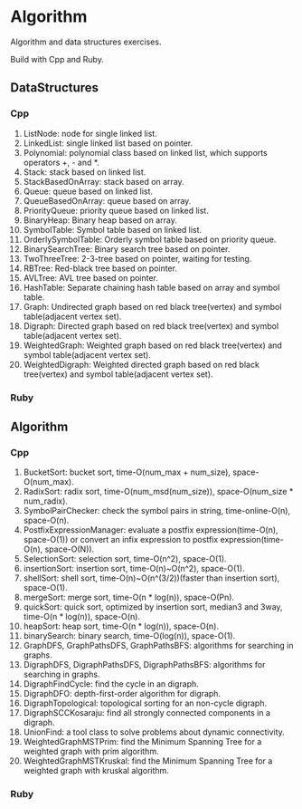 # Algorithm


Algorithm and data structures exercises.

Build with Cpp and Ruby.


## DataStructures

### Cpp

1. ListNode: node for single linked list.  
2. LinkedList: single linked list based on pointer.  
3. Polynomial: polynomial class based on linked list, which supports operators +, - and *.  
4. Stack: stack based on linked list.  
5. StackBasedOnArray: stack based on array.
6. Queue: queue based on linked list.  
7. QueueBasedOnArray: queue based on array.
8. PriorityQueue: priority queue based on linked list.  
9. BinaryHeap: Binary heap based on array.  
10. SymbolTable: Symbol table based on linked list.  
11. OrderlySymbolTable: Orderly symbol table based on priority queue.  
12. BinarySearchTree: Binary search tree based on pointer.  
13. TwoThreeTree: 2-3-tree based on pointer, waiting for testing.
14. RBTree: Red-black tree based on pointer.
15. AVLTree: AVL tree based on pointer.
16. HashTable: Separate chaining hash table based on array and symbol table.
17. Graph: Undirected graph based on red black tree(vertex) and symbol table(adjacent vertex set).
18. Digraph: Directed graph based on red black tree(vertex) and symbol table(adjacent vertex set).
19. WeightedGraph: Weighted graph based on red black tree(vertex) and symbol table(adjacent vertex set).
20. WeightedDigraph: Weighted directed graph based on red black tree(vertex) and symbol table(adjacent vertex set).

### Ruby

## Algorithm

### Cpp

1. BucketSort: bucket sort, time-O(num_max + num_size), space-O(num_max).  
2. RadixSort: radix sort, time-O(num_msd(num_size)), space-O(num_size * num_radix).  
3. SymbolPairChecker: check the symbol pairs in string, time-online-O(n), space-O(n).  
4. PostfixExpressionManager: evaluate a postfix expression(time-O(n), space-O(1)) or convert an infix expression to postfix expression(time-O(n), space-O(N)).  
5. SelectionSort: selection sort, time-O(n^2), space-O(1).  
6. insertionSort: insertion sort, time-O(n)~O(n^2), space-O(1). 
7. shellSort: shell sort, time-O(n)~O(n^(3/2))(faster than insertion sort), space-O(1). 
8. mergeSort: merge sort, time-O(n * log(n)), space-O(Pn). 
9. quickSort: quick sort, optimized by insertion sort, median3 and 3way, time-O(n * log(n)), space-O(n).
10. heapSort: heap sort, time-O(n * log(n)), space-O(n).
11. binarySearch: binary search, time-O(log(n)), space-O(1).
12. GraphDFS, GraphPathsDFS, GraphPathsBFS: algorithms for searching in graphs.
13. DigraphDFS, DigraphPathsDFS, DigraphPathsBFS: algorithms for searching in graphs.
14. DigraphFindCycle: find the cycle in an digraph.  
15. DigraphDFO: depth-first-order algorithm for digraph.   
16. DigraphTopological: topological sorting for an non-cycle digraph.
17. DigraphSCCKosaraju: find all strongly connected components in a digraph.
18. UnionFind: a tool class to solve problems about dynamic connectivity.  
19. WeightedGraphMSTPrim: find the Minimum Spanning Tree for a weighted graph with prim algorithm.  
20. WeightedGraphMSTKruskal: find the Minimum Spanning Tree for a weighted graph with kruskal algorithm.

### Ruby
